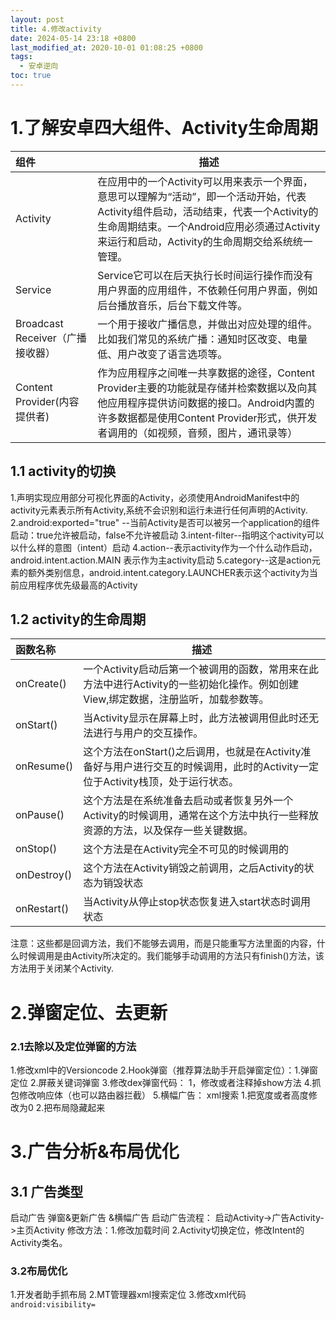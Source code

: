 ```yaml
---
layout: post
title: 4.修改activity
date: 2024-05-14 23:18 +0800
last_modified_at: 2020-10-01 01:08:25 +0800
tags:
  - 安卓逆向
toc: true
---
```

# 1.了解安卓四大组件、Activity生命周期

| 组件                        | 描述                                                                                                                                         |
| :------------------------ | ------------------------------------------------------------------------------------------------------------------------------------------ |
| Activity                  | 在应用中的一个Activity可以用来表示一个界面，意思可以理解为“活动”，即一个活动开始，代表Activity组件启动，活动结束，代表一个Activity的生命周期结束。一个Android应用必须通过Activity来运行和启动，Activity的生命周期交给系统统一管理。 |
| Service                   | Service它可以在后天执行长时间运行操作而没有用户界面的应用组件，不依赖任何用户界面，例如后台播放音乐，后台下载文件等。                                                                             |
| Broadcast Receiver（广播接收器） | 一个用于接收广播信息，并做出对应处理的组件。比如我们常见的系统广播：通知时区改变、电量低、用户改变了语言选项等。                                                                                   |
| Content Provider(内容提供者)   | 作为应用程序之间唯一共享数据的途径，Content Provider主要的功能就是存储并检索数据以及向其他应用程序提供访问数据的接口。Android内置的许多数据都是使用Content Provider形式，供开发者调用的（如视频，音频，图片，通讯录等）            |
## 1.1 activity的切换

1.声明实现应用部分可视化界面的Activity，必须使用AndroidManifest中的activity元素表示所有Activity,系统不会识别和运行未进行任何声明的Activity.
2.android:exported="true" --当前Activity是否可以被另一个application的组件启动：true允许被启动，false不允许被启动
3.intent-filter--指明这个activity可以以什么样的意图（intent）启动
4.action--表示activity作为一个什么动作启动，android.intent.action.MAIN 表示作为主activity启动
5.category--这是action元素的额外类别信息，android.intent.category.LAUNCHER表示这个activity为当前应用程序优先级最高的Activity

## 1.2 activity的生命周期
| 函数名称        | 描述                                                                               |
| :---------- | -------------------------------------------------------------------------------- |
| onCreate()  | 一个Activity启动后第一个被调用的函数，常用来在此方法中进行Activity的一些初始化操作。例如创建View,绑定数据，注册监听，加载参数等。      |
| onStart()   | 当Activity显示在屏幕上时，此方法被调用但此时还无法进行与用户的交互操作。                                         |
| onResume()  | 这个方法在onStart()之后调用，也就是在Activity准备好与用户进行交互的时候调用，此时的Activity一定位于Activity栈顶，处于运行状态。 |
| onPause()   | 这个方法是在系统准备去启动或者恢复另外一个Activity的时候调用，通常在这个方法中执行一些释放资源的方法，以及保存一些关键数据。               |
| onStop()    | 这个方法是在Activity完全不可见的时候调用的                                                        |
| onDestroy() | 这个方法在Activity销毁之前调用，之后Activity的状态为销毁状态                                           |
| onRestart() | 当Activity从停止stop状态恢复进入start状态时调用状态                                               |
注意：这些都是回调方法，我们不能够去调用，而是只能重写方法里面的内容，什么时候调用是由Activity所决定的。我们能够手动调用的方法只有finish()方法，该方法用于关闭某个Activity.
# 2.弹窗定位、去更新
### 2.1去除以及定位弹窗的方法
1.修改xml中的Versioncode
2.Hook弹窗（推荐算法助手开启弹窗定位）：1.弹窗定位 2.屏蔽关键词弹窗
3.修改dex弹窗代码： 1，修改或者注释掉show方法
4.抓包修改响应体（也可以路由器拦截）
5.横幅广告： xml搜索 1.把宽度或者高度修改为0 2.把布局隐藏起来
# 3.广告分析&布局优化
## 3.1 广告类型
启动广告 弹窗&更新广告 &横幅广告
启动广告流程： 启动Activity->广告Activity->主页Activity
修改方法：1.修改加载时间 2.Activity切换定位，修改Intent的Activity类名。
### 3.2布局优化
1.开发者助手抓布局
2.MT管理器xml搜索定位
3.修改xml代码
`android:visibility= `
